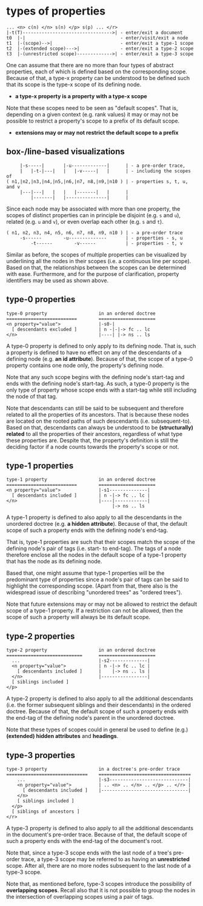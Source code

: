 
<!-- ======================================================================= -->
# types of properties

```
... <n> c(n) </n> s(n) </p> s(p) ... </r>
|-t(T)--------------------------------->| - enter/exit a document
t0  |-|                                   - enter/visit/exit a node
t1  |-(scope)-->|                         - enter/exit a type-1 scope
t2  |-(extended scope)--->|               - enter/exit a type-2 scope
t3  |-(unrestricted scope)------------->| - enter/exit a type-3 scope
```

One can assume that there are no more than four types of abstract properties,
each of which is defined based on the corresponding scope. Because of that,
a type-x property can be understood to be defined such that its scope is the
type-x scope of its defining node.

* **a type-x property is a property with a type-x scope**

Note that these scopes need to be seen as "default scopes". That is, depending
on a given context (e.g. rank values) it may or may not be possible to restrict
a property's scope to a prefix of its default scope.

* **extensions may or may not restrict the default scope to a prefix**

<!-- ======================================================================= -->
## box-/line-based visualizations

```
     |-s-----|       |-u-------------|      | - a pre-order trace,
     |   |-t-|---|   |   |-v-----|   |      | - including the scopes of
( n1,|n2,|n3,|n4,|n5,|n6,|n7, n8,|n9,|n10 ) | - properties s, t, u, and v
     |---|---|   |   |   |-------|   |      |
         |-------|   |---------------|      |
```

Since each node may be associated with more than one property, the scopes
of distinct properties can in principle be disjoint (e.g. `s` and `u`),
related (e.g. `u` and `v`), or even overlap each other (e.g. `s` and `t`).

```
( n1, n2, n3, n4, n5, n6, n7, n8, n9, n10 ) | - a pre-order trace
     -s------        -u--------------       | - properties - s, u
         -t------        -v------           | - properties - t, v
```

Similar as before, the scopes of multiple properties can be visualized by
underlining all the nodes in their scopes (i.e. a continuous line per scope).
Based on that, the relationships between the scopes can be determined with
ease. Furthermore, and for the purpose of clarification, property identifiers
may be used as shown above.

<!-- ======================================================================= -->
## type-0 properties

```
type-0 property                   in an ordered doctree
==========================        =====================
<n property="value">              |-s0-|
  [ descendants excluded ]        | n -|-|-> fc .. lc
</n>                              |----| |-> ns .. ls
```

A type-0 property is defined to only apply to its defining node. That is, such
a property is defined to have no effect on any of the descendants of a defining
node (e.g. **an id attribute**). Because of that, the scope of a type-0 property
contains one node only, the property's defining node.

Note that any such scope begins with the defining node's start-tag and ends
with the defining node's start-tag. As such, a type-0 property is the only type
of property whose scope ends with a start-tag while still including the node
of that tag.

Note that descendants can still be said to be subsequent and therefore related
to all the properties of its ancestors. That is because these nodes are located
on the rooted paths of such descendants (i.e. subsequent-to). Based on that,
descendants can always be understood to be **(structurally) related** to all
the properties of their ancestors, regardless of what type these properties
are. Despite that, the property's definition is still the deciding factor if
a node counts towards the property's scope or not.

<!-- ======================================================================= -->
## type-1 properties

```
type-1 property                   in an ordered doctree
==========================        =====================
<n property="value">              |-s1--------------|
  [ descendants included ]        | n -|-> fc .. lc |
</n>                              |----|------------|
                                       |-> ns .. ls
```

A type-1 property is defined to also apply to all the descendants in the
unordered doctree (e.g. **a hidden attribute**). Because of that, the default
scope of such a property ends with the defining node's end-tag.

That is, type-1 properties are such that their scopes match the scope of the
defining node's pair of tags (i.e. start- to end-tag). The tags of a node
therefore enclose all the nodes in the default scope of a type-1 property
that has the node as its defining node.

Based that, one might assume that type-1 properties will be the predominant
type of properties since a node's pair of tags can be said to highlight the
corresponding scope. (Apart from that, there also is the widespread issue of
describing "unordered trees" as "ordered trees").

Note that future extensions may or may not be allowed to restrict the default
scope of a type-1 property. If a restriction can not be allowed, then the
scope of such a property will always be its default scope.

<!-- ======================================================================= -->
## type-2 properties

```
type-2 property                   in an ordered doctree
============================      =====================
  ...                             |-s2--------------|
  <n property="value">            | n -|-> fc .. lc |
    [ descendants included ]      |    |-> ns .. ls |
  </n>                            |-----------------|
  [ siblings included ]
</p>
```

A type-2 property is defined to also apply to all the additional descendants
(i.e. the former subsequent siblings and their descendants) in the ordered
doctree. Because of that, the default scope of such a property ends with the
end-tag of the defining node's parent in the unordered doctree.

Note that these types of scopes could in general be used to define (e.g.)
**(extended) hidden attributes** and **headings**.

<!-- ======================================================================= -->
## type-3 properties

```
type-3 property                   in a doctree's pre-order trace
==============================    ==================================
    ...                           |-s3-----------------------------|
    <n property="value">          | .. <n> .. </n> .. </p> .. </r> |
      [ descendants included ]    |--------------------------------|
    </n>
    [ siblings included ]
  </p>
  [ siblings of ancestors ]
</r>
```

A type-3 property is defined to also apply to all the additional descendants
in the document's pre-order trace. Because of that, the default scope of such
a property ends with the end-tag of the document's root.

Note that, since a type-3 scope ends with the last node of a tree's pre-order
trace, a type-3 scope may be referred to as having an **unrestricted** scope.
After all, there are no more nodes subsequent to the last node of a type-3
scope.

Note that, as mentioned before, type-3 scopes introduce the possibility of
**overlapping scopes**. Recall also that it is not possible to group the
nodes in the intersection of overlapping scopes using a pair of tags.
